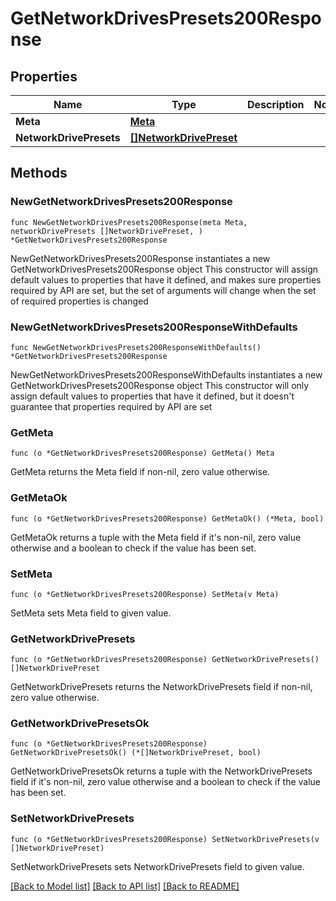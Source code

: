 # GetNetworkDrivesPresets200Response

## Properties

Name | Type | Description | Notes
------------ | ------------- | ------------- | -------------
**Meta** | [**Meta**](Meta.md) |  | 
**NetworkDrivePresets** | [**[]NetworkDrivePreset**](NetworkDrivePreset.md) |  | 

## Methods

### NewGetNetworkDrivesPresets200Response

`func NewGetNetworkDrivesPresets200Response(meta Meta, networkDrivePresets []NetworkDrivePreset, ) *GetNetworkDrivesPresets200Response`

NewGetNetworkDrivesPresets200Response instantiates a new GetNetworkDrivesPresets200Response object
This constructor will assign default values to properties that have it defined,
and makes sure properties required by API are set, but the set of arguments
will change when the set of required properties is changed

### NewGetNetworkDrivesPresets200ResponseWithDefaults

`func NewGetNetworkDrivesPresets200ResponseWithDefaults() *GetNetworkDrivesPresets200Response`

NewGetNetworkDrivesPresets200ResponseWithDefaults instantiates a new GetNetworkDrivesPresets200Response object
This constructor will only assign default values to properties that have it defined,
but it doesn't guarantee that properties required by API are set

### GetMeta

`func (o *GetNetworkDrivesPresets200Response) GetMeta() Meta`

GetMeta returns the Meta field if non-nil, zero value otherwise.

### GetMetaOk

`func (o *GetNetworkDrivesPresets200Response) GetMetaOk() (*Meta, bool)`

GetMetaOk returns a tuple with the Meta field if it's non-nil, zero value otherwise
and a boolean to check if the value has been set.

### SetMeta

`func (o *GetNetworkDrivesPresets200Response) SetMeta(v Meta)`

SetMeta sets Meta field to given value.


### GetNetworkDrivePresets

`func (o *GetNetworkDrivesPresets200Response) GetNetworkDrivePresets() []NetworkDrivePreset`

GetNetworkDrivePresets returns the NetworkDrivePresets field if non-nil, zero value otherwise.

### GetNetworkDrivePresetsOk

`func (o *GetNetworkDrivesPresets200Response) GetNetworkDrivePresetsOk() (*[]NetworkDrivePreset, bool)`

GetNetworkDrivePresetsOk returns a tuple with the NetworkDrivePresets field if it's non-nil, zero value otherwise
and a boolean to check if the value has been set.

### SetNetworkDrivePresets

`func (o *GetNetworkDrivesPresets200Response) SetNetworkDrivePresets(v []NetworkDrivePreset)`

SetNetworkDrivePresets sets NetworkDrivePresets field to given value.



[[Back to Model list]](../README.md#documentation-for-models) [[Back to API list]](../README.md#documentation-for-api-endpoints) [[Back to README]](../README.md)


